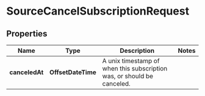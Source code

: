 

# SourceCancelSubscriptionRequest


## Properties

| Name | Type | Description | Notes |
|------------ | ------------- | ------------- | -------------|
|**canceledAt** | **OffsetDateTime** | A unix timestamp of when this subscription was, or should be canceled. |  |



